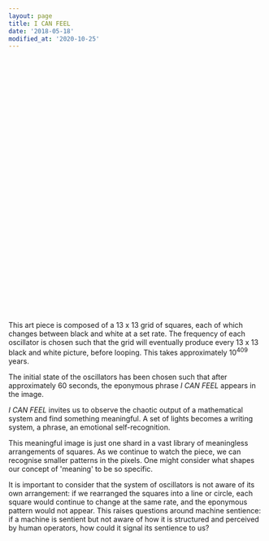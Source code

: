 ```yaml
---
layout: page
title: I CAN FEEL
date: '2018-05-18'
modified_at: '2020-10-25'
---
```


<style>
  canvas {
    position: absolute;
  }

  .container {
    width: 100%
  }

  .container:after {
    content: "";
    display: block;
    padding-bottom: 100%;
  }
</style>

<div class="container">
  <canvas></canvas>
</div>

<script>
  const omega = [ 1009, 997, 991, 983, 977, 971, 967, 953, 947, 941, 937, 929, 919, 911, 907, 887, 883, 881, 877, 863, 859, 857, 853, 839, 829, 827, 823, 821, 811, 809, 797, 787, 773, 769, 761, 757, 751, 743, 739, 733, 727, 719, 709, 701, 691, 683, 677, 673, 661, 659, 653, 647, 643, 641, 631, 619, 617, 613, 607, 601, 599, 593, 587, 577, 571, 569, 563, 557, 547, 541, 523, 521, 509, 503, 499, 491, 487, 479, 467, 463, 461, 457, 449, 443, 439, 433, 431, 421, 419, 409, 401, 397, 389, 383, 379, 373, 367, 359, 353, 349, 347, 337, 331, 317, 313, 311, 307, 293, 283, 281, 277, 271, 269, 263, 257, 251, 241, 239, 233, 229, 227, 223, 211, 199, 197, 193, 191, 181, 179, 173, 167, 163, 157, 151, 149, 139, 137, 131, 127, 113, 109, 107, 103, 101, 97, 89, 83, 79, 73, 71, 67, 61, 59, 53, 47, 43, 41, 37, 31, 29, 23, 19, 17, 13, 11, 7, 5, 3, 2 ]
  const n = Math.floor(Math.sqrt(omega.length))
  const theta = [ 940, 388, 364, 823, 796, 284, 268, 688, 188, 164, 616, 580, 535, 499, 28, 835, 373, 805, 785, 283, 695, 256, 665, 175, 545, 121, 103, 505, 455, 40, 385, 335, 651, 629, 585, 185, 530, 115, 464, 431, 35, 714, 299, 606, 546, 156, 462, 101, 366, 24, 318, 605, 579, 246, 186, 423, 410, 78, 345, 6, 293, 551, 215, 439, 111, 383, 341, 299, 229, 187, 61, 47, 472, 424, 392, 328, 296, 232, 136, 335, 318, 56, 216, 165, 351, 80, 63, 189, 380, 81, 9, 370, 95, 230, 190, 316, 70, 349, 106, 239, 217, 275, 41, 204, 156, 287, 237, 209, 220, 193, 1, 58, 31, 82, 126, 165, 15, 224, 11, 64, 32, 79, 198, 181, 44, 67, 29, 110, 159, 33, 74, 67, 11, 24, 50, 83, 99, 2, 19, 16, 51, 91, 5, 36, 86, 49, 52, 34, 50, 21, 18, 60, 58, 4, 19, 12, 8, 26, 27, 25, 11, 10, 4, 1, 8, 5, 0, 0, 0 ]
  const canvas = document.querySelector('canvas')
  const resize = () => {
    canvas.width = canvas.parentElement.clientWidth
    canvas.height = canvas.parentElement.clientHeight
  }
  resize()
  window.addEventListener('resize', resize)
  const ctx = canvas.getContext('2d')
  const w = canvas.width / n
  const x = (i) => canvas.width * (i % n) / n
  const y = (i) => canvas.height * Math.floor(i / n) / n
  const animate = () => {
    for (let i = 0; i < omega.length; i++) {
      theta[i] = (theta[i] + 1) % omega[i]
      const c = Math.floor(255 * (theta[i] / omega[i])) % 255
      ctx.fillStyle = `rgb(${c}, ${c}, ${c})`
      ctx.fillRect(x(i), y(i), w, w)
    }
    requestAnimationFrame(animate)
  }
  animate()
</script>

This art piece is composed of a 13 x 13 grid of squares, each of which changes between black and white at a set rate. The frequency of each oscillator is chosen such that the grid will eventually produce every 13 x 13 black and white picture, before looping. This takes approximately 10<sup>409</sup> years.

The initial state of the oscillators has been chosen such that after approximately 60 seconds, the eponymous phrase _I CAN FEEL_ appears in the image.

_I CAN FEEL_ invites us to observe the chaotic output of a mathematical system and find something meaningful. A set of lights becomes a writing system, a phrase, an emotional self-recognition.

This meaningful image is just one shard in a vast library of meaningless arrangements of squares. As we continue to watch the piece, we can recognise smaller patterns in the pixels. One might consider what shapes our concept of 'meaning' to be so specific.


It is important to consider that the system of oscillators is not aware of its own arrangement: if we rearranged the squares into a line or circle, each square would continue to change at the same rate, and the eponymous pattern would not appear. This raises questions around machine sentience: if a machine is sentient but not aware of how it is structured and perceived by human operators, how could it signal its sentience to us?
